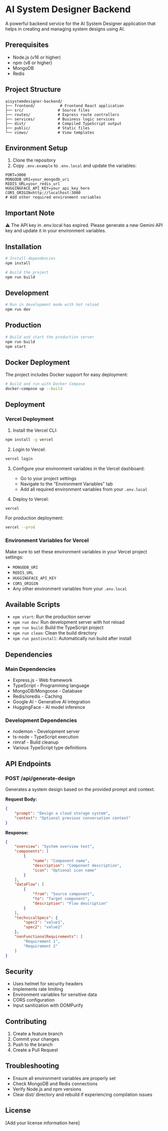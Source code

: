# AI System Designer Backend

A powerful backend service for the AI System Designer application that helps in creating and managing system designs using AI.

## Prerequisites

- Node.js (v16 or higher)
- npm (v8 or higher)
- MongoDB
- Redis

## Project Structure

```
aisystemdesigner-backend/
├── frontend/           # Frontend React application
├── src/               # Source files
├── routes/            # Express route controllers
├── services/          # Business logic services
├── dist/              # Compiled TypeScript output
├── public/            # Static files
└── views/             # View templates
```

## Environment Setup

1. Clone the repository
2. Copy `.env.example` to `.env.local` and update the variables:

```env
PORT=3000
MONGODB_URI=your_mongodb_uri
REDIS_URL=your_redis_url
HUGGINGFACE_API_KEY=your_api_key_here
CORS_ORIGIN=http://localhost:3000
# Add other required environment variables
```

## Important Note
⚠️ The API key in .env.local has expired. Please generate a new Gemini API key and update it in your environment variables.

## Installation

```bash
# Install dependencies
npm install

# Build the project
npm run build
```

## Development

```bash
# Run in development mode with hot reload
npm run dev
```

## Production

```bash
# Build and start the production server
npm run build
npm start
```

## Docker Deployment

The project includes Docker support for easy deployment:

```bash
# Build and run with Docker Compose
docker-compose up --build
```

## Deployment

### Vercel Deployment

1. Install the Vercel CLI:
```bash
npm install -g vercel
```

2. Login to Vercel:
```bash
vercel login
```

3. Configure your environment variables in the Vercel dashboard:
   - Go to your project settings
   - Navigate to the "Environment Variables" tab
   - Add all required environment variables from your `.env.local`

4. Deploy to Vercel:
```bash
vercel
```

For production deployment:
```bash
vercel --prod
```

### Environment Variables for Vercel

Make sure to set these environment variables in your Vercel project settings:
- `MONGODB_URI`
- `REDIS_URL`
- `HUGGINGFACE_API_KEY`
- `CORS_ORIGIN`
- Any other environment variables from your `.env.local`

## Available Scripts

- `npm start`: Run the production server
- `npm run dev`: Run development server with hot reload
- `npm run build`: Build the TypeScript project
- `npm run clean`: Clean the build directory
- `npm run postinstall`: Automatically run build after install

## Dependencies

### Main Dependencies
- Express.js - Web framework
- TypeScript - Programming language
- MongoDB/Mongoose - Database
- Redis/ioredis - Caching
- Google AI - Generative AI integration
- HuggingFace - AI model inference

### Development Dependencies
- nodemon - Development server
- ts-node - TypeScript execution
- rimraf - Build cleanup
- Various TypeScript type definitions

## API Endpoints

### POST /api/generate-design

Generates a system design based on the provided prompt and context.

**Request Body:**
```json
{
    "prompt": "Design a cloud storage system",
    "context": "Optional previous conversation context"
}
```

**Response:**
```json
{
    "overview": "System overview text",
    "components": [
        {
            "name": "Component name",
            "description": "Component description",
            "icon": "Optional icon name"
        }
    ],
    "dataFlow": [
        {
            "from": "Source component",
            "to": "Target component",
            "description": "Flow description"
        }
    ],
    "technicalSpecs": {
        "spec1": "value1",
        "spec2": "value2"
    },
    "nonFunctionalRequirements": [
        "Requirement 1",
        "Requirement 2"
    ]
}
```

## Security

- Uses helmet for security headers
- Implements rate limiting
- Environment variables for sensitive data
- CORS configuration
- Input sanitization with DOMPurify

## Contributing

1. Create a feature branch
2. Commit your changes
3. Push to the branch
4. Create a Pull Request

## Troubleshooting

- Ensure all environment variables are properly set
- Check MongoDB and Redis connections
- Verify Node.js and npm versions
- Clear dist/ directory and rebuild if experiencing compilation issues

## License

[Add your license information here]
